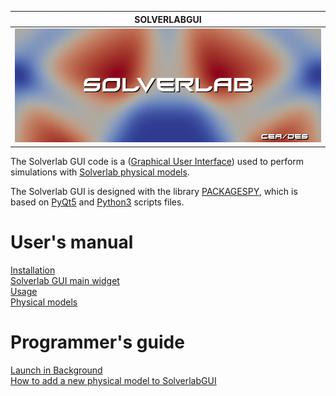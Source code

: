</center>

| **SOLVERLABGUI** |
|:--:|
| ![logo](images/icon_about_SolverlabGUI.png) |

</center>

The Solverlab GUI code is a ([Graphical User Interface](https://en.wikipedia.org/wiki/Graphical_user_interface))
used to perform simulations with [Solverlab physical models](https://github.com/ndjinga/SOLVERLAB/blob/master/CoreFlows/Documentation/PhysicalModels.md).

The Solverlab GUI is designed with the library [PACKAGESPY](https://github.com/ndjinga/PACKAGESPYGUI), which is based on [PyQt5](https://pypi.org/project/PyQt5) and [Python3](https://docs.python.org/3.5) scripts files.



User's manual
==============

   [Installation](svlinstallation.rst)  
   [Solverlab GUI main widget](iramainwidget.rst)  
   [Usage](generaluse.rst)  
   [Physical models](modelusage.rst)  



Programmer's guide
====================

   [Launch in Background](background.rst)  
   [How to add a new physical model to SolverlabGUI](packagespy.rst)  



